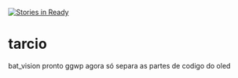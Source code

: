 [![Stories in Ready](https://badge.waffle.io/artmario/tarcio.png?label=ready&title=Ready)](https://waffle.io/artmario/tarcio?utm_source=badge)
# tarcio
bat_vision
pronto ggwp
agora só separa as partes de codigo do oled
